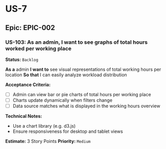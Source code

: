 # US-7

## Epic: EPIC-002

### US-103: As an admin, I want to see graphs of total hours worked per working place
**Status:** `Backlog`

**As a** admin
**I want to** see visual representations of total working hours per location
**So that** I can easily analyze workload distribution

**Acceptance Criteria:**
- [ ] Admin can view bar or pie charts of total hours per working place
- [ ] Charts update dynamically when filters change
- [ ] Data source matches what is displayed in the working hours overview

**Technical Notes:**
- Use a chart library (e.g. d3.js)
- Ensure responsiveness for desktop and tablet views

**Estimate:** 3 Story Points
**Priority:** `Medium`